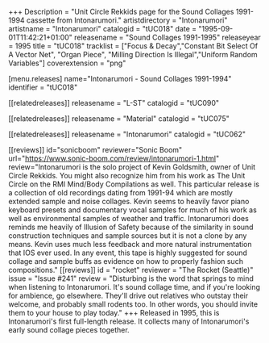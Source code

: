 +++
Description = "Unit Circle Rekkids page for the Sound Collages 1991-1994 cassette from Intonarumori."
artistdirectory = "Intonarumori"
artistname = "Intonarumori"
catalogid = "tUC018"
date = "1995-09-01T11:42:21+01:00"
releasename = "Sound Collages 1991-1995"
releaseyear = 1995
title = "tUC018"
tracklist = ["Focus & Decay","Constant Bit Select Of A Vector Net", "Organ Piece", "Milling Direction Is Illegal","Uniform Random Variables"]
coverextension = "png"

[menu.releases]
	name="Intonarumori - Sound Collages 1991-1994"
	identifier = "tUC018"


[[relatedreleases]]
	releasename = "L-ST"
	catalogid = "tUC090"

[[relatedreleases]]
	releasename = "Material"
	catalogid = "tUC075"

[[relatedreleases]]
	releasename = "Intonarumori"
	catalogid = "tUC062"

[[reviews]]
	id="sonicboom"
	reviewer="Sonic Boom"
	url="https://www.sonic-boom.com/review/intonarumori-1.html"
	review="Intonarumori is the solo project of Kevin Goldsmith, owner of Unit Circle Rekkids. You might also recognize him from his work as The Unit Circle on the RMI Mind/Body Compilations as well. This particular release is a collection of old recordings dating from 1991-94 which are mostly extended sample and noise collages. Kevin seems to heavily favor piano keyboard presets and documentary vocal samples for much of his work as well as environmental samples of weather and traffic. Intonarumori does reminds me heavily of Illusion of Safety because of the similarity in sound construction techniques and sample sources but it is not a clone by any means. Kevin uses much less feedback and more natural instrumentation that IOS ever used. In any event, this tape is highly suggested for sound collage and sample buffs as evidence on how to properly fashion such compositions."
[[reviews]]
	id = "rocket"
	reviewer = "The Rocket (Seattle)"
	issue = "Issue #241"
	review = "Disturbing is the word that springs to mind when listening to Intonarumori. It's sound collage time, and if you're looking for ambience, go elsewhere. They'll drive out relatives who outstay their welcome, and probably small rodents too. In other words, you should invite them to your house to play today."
+++
Released in 1995, this is Intonarumori's first full-length release. It collects many of Intonarumori's early sound collage pieces together.